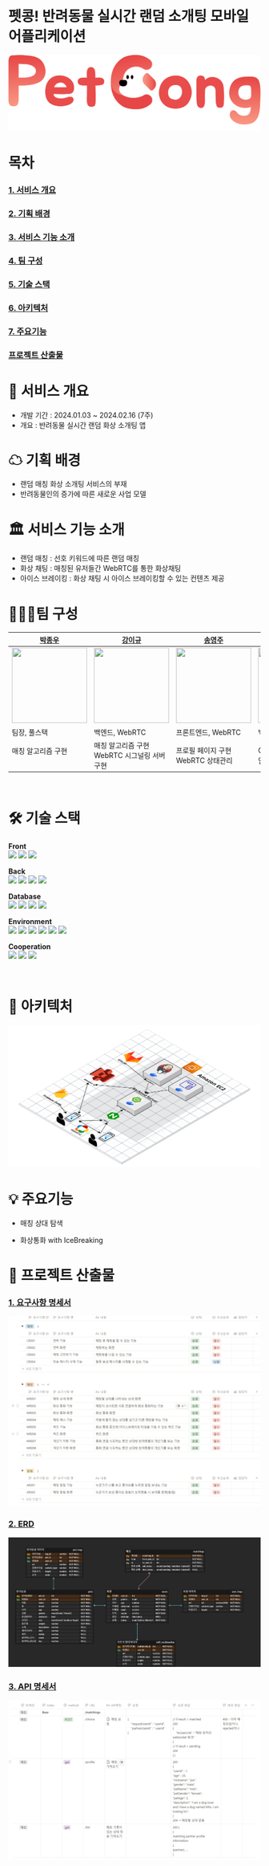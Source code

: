# 펫콩! 반려동물 실시간 랜덤 소개팅 모바일 어플리케이션


![petcong](./asset/logo.png)

# 목차

### [**1. 서비스 개요**](#📌-서비스-개요)

### [**2. 기획 배경**](#☁-기획-배경)

### [**3. 서비스 기능 소개**](#🏛-서비스-기능-소개)

### [**4. 팀 구성**](#👨🏻‍💻-팀-구성)

### [**5. 기술 스택**](#🛠️-기술-스택)

### [**6. 아키텍처**](#🎨-아키텍처)

### [**7. 주요기능**](#💡-주요기능)

### [**프로젝트 산출물**](#📄-프로젝트-산출물)


# 📌 서비스 개요

- 개발 기간 : 2024.01.03 ~ 2024.02.16 (7주)
- 개요 : 반려동물 실시간 랜덤 화상 소개팅 앱

# ☁ 기획 배경

- 랜덤 매칭 화상 소개팅 서비스의 부재
- 반려동물인의 증가에 따른 새로운 사업 모델

# 🏛 서비스 기능 소개

- 랜덤 매칭 : 선호 키워드에 따른 랜덤 매칭
- 화상 채팅 : 매칭된 유저들간 WebRTC를 통한 화상채팅
- 아이스 브레이킹 : 화상 채팅 시 아이스 브레이킹할 수 있는 컨텐츠 제공

# 👨🏻‍💻팀 구성

| [박종우](https://github.com/jong29)                                                       | [강이규](https://github.com/EhighG)                                                      | [송영주](https://github.com/ztrl)                                                     | [신문영](https://github.com/ztrl)                                                   | [이정호](https://github.com/paul-lee-dev)                                                     | [주재원](https://github.com/lahmthebest)                                                 |
| ------------------------------------------------------------------------------------------ | ----------------------------------------------------------------------------------------- | ------------------------------------------------------------------------------------------ | ------------------------------------------------------------------------------------------ | ----------------------------------------------------------------------------------------- | ----------------------------------------------------------------------------------------- |
| <img src="https://avatars.githubusercontent.com/u/91371560?v=4" width="150" height="150"> | <img src="https://avatars.githubusercontent.com/u/91371560?v=4" width="150" height="150"> | <img src="https://avatars.githubusercontent.com/u/91371560?v=4" width="150" height="150"> | <img src="https://avatars.githubusercontent.com/u/91371560?v=4" width="150" height="150"> | <img src="https://avatars.githubusercontent.com/u/91371560?v=4" width="150" height="150"> | <img src="https://avatars.githubusercontent.com/u/91371560?v=4" width="150" height="150"> |
| 팀장, 풀스택                                                                               | 백엔드, WebRTC                                                                                    | 프론트엔드, WebRTC                                                                              | 백엔드, 인프라                                                                                | 프론트엔드                                                                                    | 프론트엔드                                                                                    |
| 매칭 알고리즘 구현<br/> <br/>                                | 매칭 알고리즘 구현<br/>WebRTC 시그널링 서버 구현<br/>                                           | 프로필 페이지 구현<br/>WebRTC 상태관리<br/>                                           | CI/CD 구축<br/> 인증/인가 서비스 구현<br/>                                            | 매칭페이지 구현<br/> Firebase 소셜로그인 구현                                               | 프로필 입력 구현<br/> UI/UX 디자인<br/>                                               |

<br/>

# 🛠️ 기술 스택

**Front**
<br/>
<img src="https://img.shields.io/badge/flutter-02569B?style=for-the-badge&logo=flutter&logoColor=white" width="auto" height="25">
<img src="https://img.shields.io/badge/getx-8A2BE2?style=for-the-badge&logo=getx&logoColor=white" width="auto" height="25">
<img src="https://img.shields.io/badge/webrtc-333333?style=for-the-badge&logo=webrtc&logoColor=white" width="auto" height="25">

**Back**
<br/>
<img src="https://img.shields.io/badge/springboot-6DB33F?style=for-the-badge&logo=springboot&logoColor=white" width="auto" height="25">
<img src="https://img.shields.io/badge/SPRING DATA JPA-6DB33F?style=for-the-badge&logoColor=white" width="auto" height="25">
<img src="https://img.shields.io/badge/querydsl-669DF6?style=for-the-badge&logoColor=white" width="auto" height="25">
<img src="https://img.shields.io/badge/SPRING SECURITY-6DB33F?style=for-the-badge&logo=springsecurity&logoColor=white" width="auto" height="25">

**Database**
<br/>
<img src="https://img.shields.io/badge/mysql-4479A1?style=for-the-badge&logo=mysql&logoColor=white" width="auto" height="25">
<img src="https://img.shields.io/badge/redis-DC382D?style=for-the-badge&logo=redis&logoColor=white" width="auto" height="25">
<img src="https://img.shields.io/badge/firebase-FFCA28?style=for-the-badge&logo=firebase&logoColor=white" width="auto" height="25">
<img src="https://img.shields.io/badge/amazons3-569A31?style=for-the-badge&logo=amazons3&logoColor=white" width="auto" height="25">

**Environment**
<br/>
<img src="https://img.shields.io/badge/nginx-009639?style=for-the-badge&logo=nginx&logoColor=white" width="auto" height="25">
<img src="https://img.shields.io/badge/docker-2496ED?style=for-the-badge&logo=docker&logoColor=white" width="auto" height="25">
<img src="https://img.shields.io/badge/EC2-FF9900?style=for-the-badge&logo=amazonec2&logoColor=white" width="auto" height="25">
<img src="https://img.shields.io/badge/jenkins-D24939?style=for-the-badge&logo=jenkins&logoColor=white" width="auto" height="25">
<img src="https://img.shields.io/badge/prometheus-E6522C?style=for-the-badge&logo=prometheus&logoColor=white" width="auto" height="25">
<img src="https://img.shields.io/badge/grafana-F46800?style=for-the-badge&logo=grafana&logoColor=white" width="auto" height="25">

**Cooperation**
<br/>
<img src="https://img.shields.io/badge/gitlab-FC6D26?style=for-the-badge&logo=gitlab&logoColor=white" width="auto" height="25">
<img src="https://img.shields.io/badge/jira-0052CC?style=for-the-badge&logo=jira&logoColor=white" width="auto" height="25">
<img src="https://img.shields.io/badge/notion-000000?style=for-the-badge&logo=notion&logoColor=white" width="auto" height="25">

<br/>

# 🎨 아키텍처

![아키텍처](./asset/architecture.png)
<br/>

# 💡 주요기능

- 매칭 상대 탐색


- 화상통화 with IceBreaking



# 📄 프로젝트 산출물

### [1. 요구사항 명세서]()

![Required](./asset/required.png)

### [2. ERD]()

![ERD](./asset/erd.png)

### [3. API 명세서]()

![API](./asset/api.png)
<br/>


